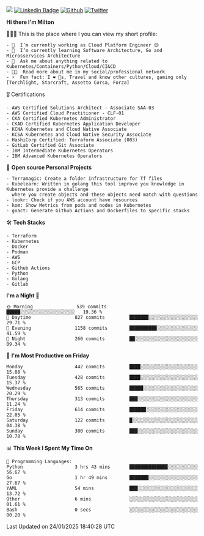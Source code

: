 ![](https://komarev.com/ghpvc/?username=miltlima&color=blueviolet) [![Linkedin Badge](https://img.shields.io/badge/-LinkedIn-blue?style=flat-square&logo=Linkedin&logoColor=white&link=https://www.linkedin.com/in/miltonlimaj/)](https://www.linkedin.com/in/miltonlimaj/) [![Github](https://img.shields.io/github/followers/miltlima?style=social)](https://github.com/miltlima?tab=followers) [![Twitter](https://img.shields.io/twitter/follow/milt_lima?style=social)](https://twitter.com/milt_lima)
 


     
**Hi there I'm Milton**

👨🏽‍💻 This is the place where I you can view my short profile:
```text
- 🔭  I’m currently working as Cloud Platform Engineer 😉
- 🌱  I’m currently learning Software Architecture, Go and Microsservices Architecture
- 💬  Ask me about anything related to Kubernetes/Containers/Python/Cloud/CI&CD
- 👨‍💻  Read more about me in my social/professional network
- ⚡  Fun fact: I ❤️ 🐶s, Travel and know other cultures, gaming only [Torchlight, Starcraft, Assetto Corsa, Forza]
```
🎖 Certifications
```text
- AWS Certified Solutions Architect – Associate SAA-03
- AWS Certified Cloud Practitioner - CLF-01
- CKA Certified Kubernetes Administrator
- CKAD Certified Kubernetes Application Developer
- KCNA Kubernetes and Cloud Native Associate
- KCSA Kubernetes and Cloud Native Security Associate
- HashiCorp Certified: Terraform Associate (003)
- GitLab Certified Git Associate
- IBM Intermediate Kubernetes Operators
- IBM Advanced Kubernetes Operators
```
📐 **Open source Personal Projects**

```text
- Terramagic: Create a folder infrastructure for Tf files
- Kubelearn: Written in golang this tool improve you knowledge in Kubernetes provide a challenge
  where you create objects and these objects need match with questions
- lookr: Check if you AWS account have resources
- kom: Show Metrics from pods and nodes in Kubernetes
- goact: Generate Github Actions and Dockerfiles to specific stacks
```
🛠 **Tech Stacks**

```text
- Terraform
- Kubernetes
- Docker
- Podman
- AWS
- GCP
- Github Actions
- Python
- Golang
- Gitlab
```         

<!--START_SECTION:waka-->
**I'm a Night 🦉** 

```text
🌞 Morning                539 commits         █████░░░░░░░░░░░░░░░░░░░░   19.36 % 
🌆 Daytime                827 commits         ███████░░░░░░░░░░░░░░░░░░   29.71 % 
🌃 Evening                1158 commits        ██████████░░░░░░░░░░░░░░░   41.59 % 
🌙 Night                  260 commits         ██░░░░░░░░░░░░░░░░░░░░░░░   09.34 % 
```
📅 **I'm Most Productive on Friday** 

```text
Monday                   442 commits         ████░░░░░░░░░░░░░░░░░░░░░   15.88 % 
Tuesday                  428 commits         ████░░░░░░░░░░░░░░░░░░░░░   15.37 % 
Wednesday                565 commits         █████░░░░░░░░░░░░░░░░░░░░   20.29 % 
Thursday                 313 commits         ███░░░░░░░░░░░░░░░░░░░░░░   11.24 % 
Friday                   614 commits         ██████░░░░░░░░░░░░░░░░░░░   22.05 % 
Saturday                 122 commits         █░░░░░░░░░░░░░░░░░░░░░░░░   04.38 % 
Sunday                   300 commits         ███░░░░░░░░░░░░░░░░░░░░░░   10.78 % 
```


📊 **This Week I Spent My Time On** 

```text
💬 Programming Languages: 
Python                   3 hrs 43 mins       ██████████████░░░░░░░░░░░   56.67 % 
Go                       1 hr 49 mins        ███████░░░░░░░░░░░░░░░░░░   27.67 % 
YAML                     54 mins             ███░░░░░░░░░░░░░░░░░░░░░░   13.72 % 
Other                    6 mins              ░░░░░░░░░░░░░░░░░░░░░░░░░   01.61 % 
Bash                     0 secs              ░░░░░░░░░░░░░░░░░░░░░░░░░   00.20 % 
```


 Last Updated on 24/01/2025 18:40:28 UTC
<!--END_SECTION:waka-->
